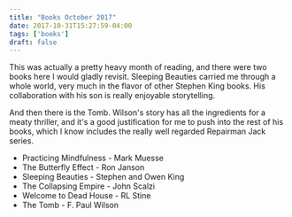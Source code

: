 ```yaml
---
title: "Books October 2017"
date: 2017-10-31T15:27:59-04:00
tags: ['books']
draft: false
---
```


This was actually a pretty heavy month of reading, and there were two books here I would gladly revisit. Sleeping Beauties carried me through a whole world, very much in the flavor of other Stephen King books. His collaboration with his son is really enjoyable storytelling.

And then there is the Tomb. Wilson's story has all the ingredients for a meaty thriller, and it's a good justification for me to push into the rest of his books, which I know includes the really well regarded Repairman Jack series. 

* Practicing Mindfulness - Mark Muesse
* The Butterfly Effect - Ron Janson
* Sleeping Beauties - Stephen and Owen King
* The Collapsing Empire - John Scalzi 
* Welcome to Dead House - RL Stine 
* The Tomb - F. Paul Wilson 
